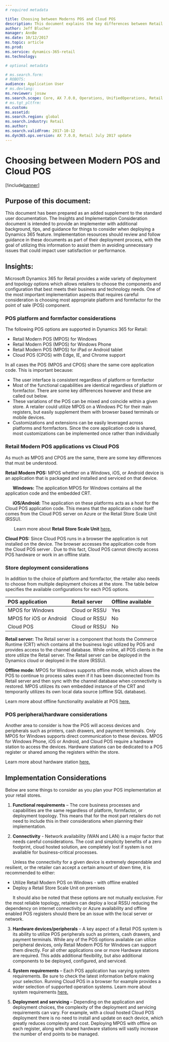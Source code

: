 ```yaml
---
# required metadata

title: Choosing between Moderns POS and Cloud POS
description: This document explains the key differences between Retail Modern POS and Cloud POS and provides considerations to help retailers implementing Dynamics 365 for Retail to make the best choice for their needs.
author: Jeff Blucher 
manager: AnnBe
ms.date: 10/12/2017
ms.topic: article
ms.prod: 
ms.service: dynamics-365-retail
ms.technology: 

# optional metadata

# ms.search.form: 
# ROBOTS: 
audience: Application User
# ms.devlang: 
ms.reviewer: josaw
ms.search.scope: Core, AX 7.0.0, Operations, UnifiedOperations, Retail
# ms.tgt_pltfrm: 
ms.custom: 
ms.assetid: 
ms.search.region: global
ms.search.industry: Retail
ms.author: 
ms.search.validFrom: 2017-10-12
ms.dyn365.ops.version: AX 7.0.0, Retail July 2017 update
---
```


# Choosing between Modern POS and Cloud POS

[!include[banner](includes/banner.md)]

## Purpose of this document:
This document has been prepared as an added supplement to the standard user documentation.  The Insights and Implementation Consideration document is intended to provide an implementer with additional background, tips, and guidance for things to consider when deploying a Dynamics 365 feature.   Implementation resources should review and follow guidance in these documents as part of their deployment process, with the goal of utilizing this information to assist them in avoiding unnecessary issues that could impact user satisfaction or performance.

## Insights:
Microsoft Dynamics 365 for Retail provides a wide variety of deployment and topology options which allows retailers to choose the components and configuration that best meets their business and technology needs.  One of the most important implementation aspects that requires careful consideration is choosing most appropriate platform and formfactor for the point of sale (POS) component.

### POS platform and formfactor considerations
The following POS options are supported in Dynamics 365 for Retail:
* Retail Modern POS (MPOS) for Windows
* Retail Modern POS (MPOS) for Windows Phone
* Retail Modern POS (MPOS) for iPad or Android tablet
* Cloud POS (CPOS) with Edge, IE, and Chrome support

In all cases the POS (MPOS and CPOS) share the same core application code.  This is important because:
*	The user interface is consistent regardless of platform or formfactor
*	Most of the functional capabilities are identical regardless of platform or formfactor. There are some key differences however and these are called out below.
*	These variations of the POS can be mixed and coincide within a given store.  A retailer could utilize MPOS on a Windows PC for their main registers, but easily supplement them with browser based terminals or mobile devices.
*	Customizations and extensions can be easily leveraged across platforms and formfactors.  Since the core application code is shared, most customizations can be implemented once rather than individually

### Retail Modern POS applications vs Cloud POS
As much as MPOS and CPOS are the same, there are some key differences that must be understood.

**Retail Modern POS:**  MPOS whether on a Windows, iOS, or Android device is an application that is packaged and installed and serviced on that device.  

&nbsp;&nbsp;&nbsp;&nbsp;&nbsp;&nbsp;**Windows:** The application MPOS for Windows contains all the application code and the embedded CRT.  

&nbsp;&nbsp;&nbsp;&nbsp;&nbsp;&nbsp;**iOS/Android:**  The application on these platforms acts as a host for the Cloud POS application code.  This means that the application code itself comes from the Cloud POS server on Azure or the Retail Store Scale Unit (RSSU). 

&nbsp;&nbsp;&nbsp;&nbsp;&nbsp;&nbsp; Learn more about **Retail Store Scale Unit** [here.](https://docs.microsoft.com/en-us/dynamics365/unified-operations/retail/dev-itpro/retail-store-system-begin)

**Cloud POS:** Since Cloud POS runs in a browser the application is not installed on the device.  The browser accesses the application code from the Cloud POS server .  Due to this fact, Cloud POS cannot directly access POS hardware or work in an offline state.

### Store deployment considerations
In addition to the choice of platform and formfactor, the retailer also needs to choose from multiple deployment choices at the store.  The table below specifies the available configurations for each POS options.

|POS application         |Retail server        |Offline available|
|:------------------------|:---------------------|:-----------------|
|MPOS for Windows        |Cloud or RSSU        |Yes              |
|MPOS for iOS or Android |Cloud or RSSU        |No               |
|Cloud POS               |Cloud or RSSU        |No               |

**Retail server:** The Retail server is a component that hosts the Commerce Runtime (CRT) which contains all the business logic utilized by POS and provides access to the channel database.  While online, all POS clients in the store utilize the Retail server.  The Retail server can be deployed in the Dynamics cloud or deployed in the store (RSSU).  

**Offline mode:**  MPOS for Windows supports offline mode, which allows the POS to continue to process sales even if it has been disconnected from its Retail server and then sync with the channel database when connectivity is restored.  MPOS utilizes its own embedded instance of the CRT and temporarily utilizes its own local data source (offline SQL database). 

Learn more about offline functionality available at POS [here.](https://docs.microsoft.com/en-us/dynamics365/unified-operations/retail/pos-offline-functionality)

### POS peripheral/hardware considerations
Another area to consider is how the POS will access devices and peripherals such as printers, cash drawers, and payment terminals.  Only MPOS for Windows supports direct communication to these devices.  MPOS for Windows Phone, iOS or Android, and Cloud POS require a hardware station to access the devices.  Hardware stations can be dedicated to a POS register or shared among the registers within the store.

Learn more about hardware station [here.](https://docs.microsoft.com/en-us/dynamics365/unified-operations/retail/retail-hardware-station-configuration-installation)

## Implementation Considerations
Below are some things to consider as you plan your POS implementation at your retail stores.

1. **Functional requirements** – The core business processes and capabilities are the same regardless of platform, formfactor, or deployment topology.  This means that for the most part retailers do not need to include this in their considerations when planning their implementation.  

2.	**Connectivity** - Network availability (WAN and LAN) is a major factor that needs careful considerations.  The cost and simplicity benefits of a zero footprint, cloud hosted solution, are completely lost if system is not available for business-critical processes. 

&nbsp;&nbsp;&nbsp;&nbsp;&nbsp;&nbsp;Unless the connectivity for a given device is extremely dependable and resilient, or the retailer can accept a certain amount of down time, it is recommended to either:

* Utilize Retail Modern POS on Windows - with offline enabled
* Deploy a Retail Store Scale Unit on premises 

&nbsp;&nbsp;&nbsp;&nbsp;&nbsp;&nbsp;It should also be noted that these options are not mutually exclusive.  For the most reliable topology, retailers can deploy a local RSSU reducing the dependency on internet connectivity or Azure availability and offline enabled POS registers should there be an issue with the local server or network.

3.	**Hardware devices/peripherals** – A key aspect of a Retail POS system is its ability to utilize POS peripherals such as printers, cash drawers, and payment terminals.  While any of the POS options available can utilize peripheral devices, only Retail Modern POS for Windows can support them directly.  For all other applications one or more Hardware stations are required.  This adds additional flexibility, but also additional components to be deployed, configured, and serviced.

4.	**System requirements** – Each POS application has varying system requirements.  Be sure to check the latest information before making your selection.  Running Cloud POS in a browser for example provides a wider selection of supported operation systems. Learn more about system requirements [here.](https://docs.microsoft.com/en-us/dynamics365/unified-operations/fin-and-ops/get-started/system-requirements)
 
5.	**Deployment and servicing** – Depending on the application and deployment choices, the complexity of the deployment and servicing requirements can vary.  For example, with a cloud hosted Cloud POS deployment there is no need to install and update on each device, which greatly reduces complexity and cost.  Deploying MPOS with offline on each register, along with shared hardware stations will vastly increase the number of end points to be managed.







